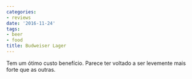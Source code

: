 ```yaml
---
categories:
- reviews
date: '2016-11-24'
tags:
- beer
- food
title: Budweiser Lager
---
```


Tem um ótimo custo benefício. Parece ter voltado a ser levemente mais forte que as outras.